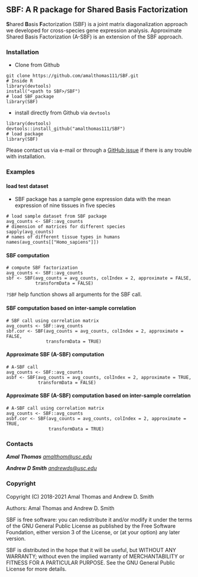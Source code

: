 ## SBF: A R package for **S**hared **B**asis **F**actorization

**S**hared **B**asis **F**actorization (SBF) is a joint matrix diagonalization
approach we developed for cross-species gene expression analysis.
Approximate Shared Basis Factorization (A-SBF) is an extension of the SBF
approach.

### Installation
- Clone from Github
```
git clone https://github.com/amalthomas111/SBF.git
# Inside R
library(devtools)
install("<path to SBF>/SBF")
# load SBF package
library(SBF)
```
- install directly from Github via `devtools`
```
library(devtools)
devtools::install_github("amalthomas111/SBF")
# load package
library(SBF)
```

Please contact us via e-mail or through
a [GitHub issue](https://github.com/amalthomas111/SBF/issues)
if there is any trouble with installation.

### Examples

#### load test dataset

- SBF package has a sample gene expression data with the mean expression of
nine tissues in five species

```
# load sample dataset from SBF package
avg_counts <- SBF::avg_counts
# dimension of matrices for different species
sapply(avg_counts)
# names of different tissue types in humans
names(avg_counts[["Homo_sapiens"]])
```

#### SBF computation

```
# compute SBF factorization
avg_counts <- SBF::avg_counts
sbf <- SBF(avg_counts = avg_counts, colIndex = 2, approximate = FALSE,
           transformData = FALSE)
```
`?SBF` help function shows all arguments for the SBF call.

#### SBF computation based on inter-sample correlation

```
# SBF call using correlation matrix
avg_counts <- SBF::avg_counts
sbf.cor <- SBF(avg_counts = avg_counts, colIndex = 2, approximate = FALSE,
               transformData = TRUE)
```

#### Approximate SBF (A-SBF) computation

```
# A-SBF call
avg_counts <- SBF::avg_counts
asbf <- SBF(avg_counts = avg_counts, colIndex = 2, approximate = TRUE,
            transformData = FALSE)
````

#### Approximate SBF (A-SBF) computation based on inter-sample correlation

````
# A-SBF call using correlation matrix
avg_counts <- SBF::avg_counts
asbf.cor <- SBF(avg_counts = avg_counts, colIndex = 2, approximate = TRUE,
                transformData = TRUE)
````

### Contacts ###

***Amal Thomas*** *amalthom@usc.edu*

***Andrew D Smith*** *andrewds@usc.edu*


### Copyright ###

Copyright (C) 2018-2021  Amal Thomas and Andrew D. Smith

Authors: Amal Thomas and Andrew D. Smith

SBF is free software: you can redistribute it and/or modify it under
the terms of the GNU General Public License as published by the Free
Software Foundation, either version 3 of the License, or (at your
option) any later version.

SBF is distributed in the hope that it will be useful, but WITHOUT
ANY WARRANTY; without even the implied warranty of MERCHANTABILITY or
FITNESS FOR A PARTICULAR PURPOSE.  See the GNU General Public License
for more details.

